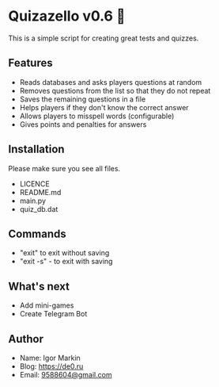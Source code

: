 # Quizazello v0.6 🤯
This is a simple script for creating great tests and quizzes.

## Features
- Reads databases and asks players questions at random
- Removes questions from the list so that they do not repeat
- Saves the remaining questions in a file
- Helps players if they don't know the correct answer
- Allows players to misspell words (configurable)
- Gives points and penalties for answers

## Installation
Please make sure you see all files.
- LICENCE
- README.md
- main.py
- quiz_db.dat

## Commands
- "exit" to exit without saving
- "exit -s" - to exit with saving

## What's next
- Add mini-games
- Create Telegram Bot

## Author
- Name: Igor Markin
- Blog: https://de0.ru
- Email: 9588604@gmail.com